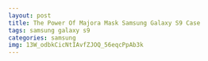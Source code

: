 ```yaml
---
layout: post
title: The Power Of Majora Mask Samsung Galaxy S9 Case
tags: samsung galaxy s9
categories: samsung
img: 13W_odbkCicNtIAvfZJOQ_56eqcPpAb3k
---
```

